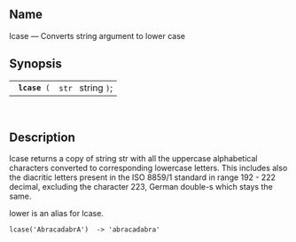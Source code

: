 <div>

<div>

</div>

<div>

## Name

lcase — Converts string argument to lower case

</div>

<div>

## Synopsis

<div>

|                    |                    |
|--------------------|--------------------|
| ` `**`lcase`**` (` | `str ` string `)`; |

<div>

 

</div>

</div>

</div>

<div>

## Description

lcase returns a copy of string str with all the uppercase alphabetical
characters converted to corresponding lowercase letters. This includes
also the diacritic letters present in the ISO 8859/1 standard in range
192 - 222 decimal, excluding the character 223, German double-s which
stays the same.

lower is an alias for lcase.

``` screen
lcase('AbracadabrA')  -> 'abracadabra'
```

</div>

</div>

